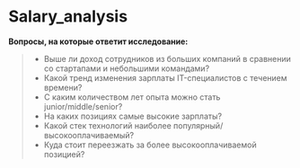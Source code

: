 # Salary_analysis
__Вопросы, на которые ответит исследование:__
>+ Выше ли доход сотрудников из больших компаний в сравнении со стартапами и небольшими командами?
>+ Какой тренд изменения зарплаты IT-специалистов с течением времени?
>+ С каким количеством лет опыта можно стать junior/middle/senior?
>+ На каких позициях самые высокие зарплаты?
>+ Какой стек технологий наиболее популярный/высокооплачиваемый?
>+ Куда стоит переезжать за более высокооплачиваемой позицией?

